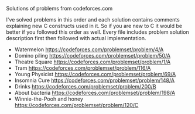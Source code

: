 Solutions of problems from codeforces.com

I've solved problems in this order and each solution contains comments
explaining new C constructs used in it. So if you are new to C it would be
better if you followed this order as well. Every file includes problem solution
description first then followed with actual implementation.

* Watermelon https://codeforces.com/problemset/problem/4/A
* Domino piling https://codeforces.com/problemset/problem/50/A
* Theatre Square https://codeforces.com/problemset/problem/1/A
* Tram https://codeforces.com/problemset/problem/116/A
* Young Physicist https://codeforces.com/problemset/problem/69/A
* Insomnia Cure https://codeforces.com/problemset/problem/148/A
* Drinks https://codeforces.com/problemset/problem/200/B
* About bacteria https://codeforces.com/problemset/problem/198/A
* Winnie-the-Pooh and honey https://codeforces.com/problemset/problem/120/C